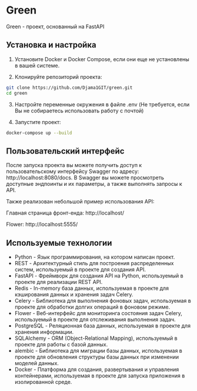 # Green

Green - проект, основанный на FastAPI

## Установка и настройка

1. Установите Docker и Docker Compose, если они еще не установлены в вашей системе.

2. Клонируйте репозиторий проекта:

```bash
git clone https://github.com/Djama1GIT/green.git
cd green
```

3. Настройте переменные окружения в файле .env (Не требуется, если Вы не собираетесь использовать работу с почтой)

4. Запустите проект:

```bash
docker-compose up --build
```

## Пользовательский интерфейс

После запуска проекта вы можете получить доступ к пользовательскому интерфейсу Swagger по адресу: http://localhost:8080/docs. В Swagger вы можете просмотреть доступные эндпоинты и их параметры, а также выполнять запросы к API.

Также реализован небольшой пример использования API:

Главная страница фронт-енда: http://localhost/

Flower: http://localhost:5555/

## Используемые технологии

- Python - Язык программирования, на котором написан проект.
- REST - Архитектурный стиль для построения распределенных систем, используемый в проекте для создания API.
- FastAPI - Фреймворк для создания API на Python, используемый в проекте для реализации REST API.
- Redis - In-memory база данных, используемая в проекте для кэширования данных и хранения задач Celery.
- Celery - Библиотека для выполнения фоновых задач, используемая в проекте для обработки долгих операций в фоновом режиме.
- Flower - Веб-интерфейс для мониторинга состояния задач Celery, используемый в проекте для отслеживания выполнения задач.
- PostgreSQL - Реляционная база данных, используемая в проекте для хранения информации.
- SQLAlchemy - ORM (Object-Relational Mapping), используемый в проекте для работы с базой данных.
- alembic - Библиотека для миграции базы данных, используемая в проекте для обновления структуры базы данных при изменении моделей данных.
- Docker - Платформа для создания, развертывания и управления контейнерами, используемая в проекте для запуска приложения в изолированной среде.



